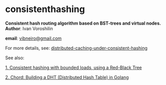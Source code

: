 # consistenthashing
**Consistent hash routing algorithm based on BST-trees and virtual nodes.**
**Author**: Ivan Voroshilin

**email**: vibneiro@gmail.com

For more details, see:
[distributed-caching-under-consistent-hashing](https://ivoroshilin.wordpress.com/2013/07/15/distributed-caching-under-consistent-hashing/)

See also:

[1. Consistent hashing with bounded loads, using a Red-Black Tree](https://medium.com/techlog/consistent-hashing-with-bounded-loads-using-a-red-black-tree-b5aaf0d8540f)

[2. Chord: Building a DHT (Distributed Hash Table) in Golang](https://medium.com/techlog/chord-building-a-dht-distributed-hash-table-in-golang-67c3ce17417b?)
